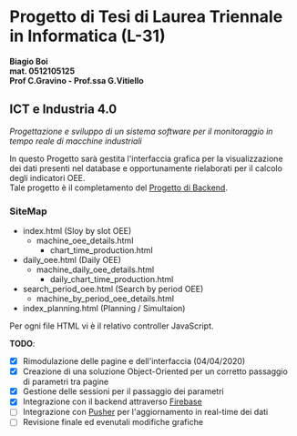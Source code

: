 # Progetto di Tesi di Laurea Triennale in Informatica (L-31)
__Biagio Boi<br>
mat. 0512105125<br>
Prof C.Gravino - Prof.ssa G.Vitiello__

## ICT e Industria 4.0
_Progettazione e sviluppo di un sistema software per il monitoraggio in tempo reale di macchine industriali_

In questo Progetto sarà gestita l'interfaccia grafica per la visualizzazione dei dati presenti nel database e opportunamente rielaborati per il calcolo degli indicatori OEE.<br>
Tale progetto è il completamento del <a href="https://github.com/b14s199/proj_tesi_backend">Progetto di Backend</a>.

### SiteMap
* index.html (Sloy by slot OEE)
    * machine_oee_details.html
        * chart_time_production.html
* daily_oee.html (Daily OEE)
    * machine_daily_oee_details.html
        * daily_chart_time_production.html
* search_period_oee.html (Search by period OEE)
    * machine_by_period_oee_details.html
* index_planning.html (Planning / Simultaion)

Per ogni file HTML vi è il relativo controller JavaScript.


__TODO__:
- [x] Rimodulazione delle pagine e dell'interfaccia (04/04/2020)
- [x] Creazione di una soluzione Object-Oriented per un corretto passaggio di parametri tra pagine
- [x] Gestione delle sessioni per il passaggio dei parametri
- [x] Integrazione con il backend attraverso <a href='https://firebase.google.com'>Firebase</a>
- [ ] Integrazione con <a href="https://pusher.com/">Pusher</a> per l'aggiornamento in real-time dei dati
- [ ] Revisione finale ed evenutali modifiche grafiche
